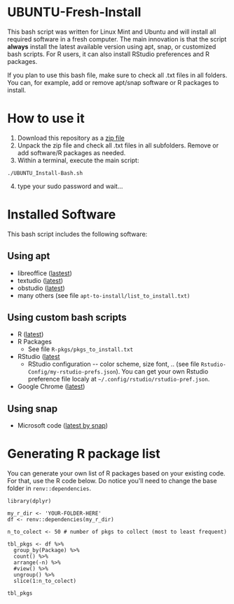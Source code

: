 # UBUNTU-Fresh-Install

This bash script was written for Linux Mint and Ubuntu and will install all required software in a fresh computer. The main innovation is that the script **always** install the latest available version using apt, snap, or customized bash scripts. For R users, it can also install RStudio preferences and R packages. 

If you plan to use this bash file, make sure to check all .txt files in all folders. You can, for example, add or remove apt/snap software or R packages to install. 

# How to use it

1) Download this repository as a [zip file](https://github.com/msperlin/UBUNTU-Fresh-Install/archive/refs/heads/main.zip)
2) Unpack the zip file and check all .txt files in all subfolders. Remove or add software/R packages as needed.
3) Within a terminal, execute the main script:

```
./UBUNTU_Install-Bash.sh
```

4) type your sudo password and wait...


# Installed Software

This bash script includes the following software:

## Using apt
- libreoffice ([lastest](https://www.libreoffice.org/))
- textudio ([latest](https://www.texstudio.org/))
- obstudio ([latest](https://obsproject.com/wiki/install-instructions#linux))
- many others (see file `apt-to-install/list_to_install.txt)`

## Using custom bash scripts
- R ([latest](https://www.r-project.org/))
- R Packages
  - See file `R-pkgs/pkgs_to_install.txt`
- RStudio ([latest](https://rstudio.com/)
  - RStudio configuration -- color scheme, size font, .. (see file `Rstudio-Config/my-rstudio-prefs.json`). You can get your own Rstudio preference file localy at `~/.config/rstudio/rstudio-pref.json`.
- Google Chrome ([latest](https://www.google.com/chrome/))

## Using snap

- Microsoft code ([latest by snap](https://snapcraft.io/code))




# Generating R package list

You can generate your own list of R packages based on your existing code. For that, use the R code below. Do notice you'll need to change the base folder in `renv::dependencies`.

```
library(dplyr)

my_r_dir <- 'YOUR-FOLDER-HERE'
df <- renv::dependencies(my_r_dir)

n_to_colect <- 50 # number of pkgs to collect (most to least frequent)

tbl_pkgs <- df %>%
  group_by(Package) %>%
  count() %>%
  arrange(-n) %>%
  #view() %>%
  ungroup() %>%
  slice(1:n_to_colect)

tbl_pkgs
```